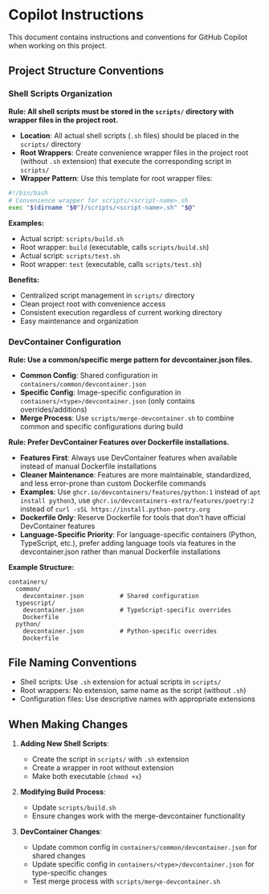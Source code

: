 # Copilot Instructions

This document contains instructions and conventions for GitHub Copilot when working on this project.

## Project Structure Conventions

### Shell Scripts Organization

**Rule: All shell scripts must be stored in the `scripts/` directory with wrapper files in the project root.**

- **Location**: All actual shell scripts (`.sh` files) should be placed in the `scripts/` directory
- **Root Wrappers**: Create convenience wrapper files in the project root (without `.sh` extension) that execute the corresponding script in `scripts/`
- **Wrapper Pattern**: Use this template for root wrapper files:

```bash
#!/bin/bash
# Convenience wrapper for scripts/<script-name>.sh
exec "$(dirname "$0")/scripts/<script-name>.sh" "$@"
```

**Examples:**
- Actual script: `scripts/build.sh`
- Root wrapper: `build` (executable, calls `scripts/build.sh`)
- Actual script: `scripts/test.sh` 
- Root wrapper: `test` (executable, calls `scripts/test.sh`)

**Benefits:**
- Centralized script management in `scripts/` directory
- Clean project root with convenience access
- Consistent execution regardless of current working directory
- Easy maintenance and organization

### DevContainer Configuration

**Rule: Use a common/specific merge pattern for devcontainer.json files.**

- **Common Config**: Shared configuration in `containers/common/devcontainer.json`
- **Specific Config**: Image-specific configuration in `containers/<type>/devcontainer.json` (only contains overrides/additions)
- **Merge Process**: Use `scripts/merge-devcontainer.sh` to combine common and specific configurations during build

**Rule: Prefer DevContainer Features over Dockerfile installations.**

- **Features First**: Always use DevContainer features when available instead of manual Dockerfile installations
- **Cleaner Maintenance**: Features are more maintainable, standardized, and less error-prone than custom Dockerfile commands
- **Examples**: Use `ghcr.io/devcontainers/features/python:1` instead of `apt install python3`, use `ghcr.io/devcontainers-extra/features/poetry:2` instead of `curl -sSL https://install.python-poetry.org`
- **Dockerfile Only**: Reserve Dockerfile for tools that don't have official DevContainer features
- **Language-Specific Priority**: For language-specific containers (Python, TypeScript, etc.), prefer adding language tools via features in the devcontainer.json rather than manual Dockerfile installations

**Example Structure:**
```
containers/
  common/
    devcontainer.json          # Shared configuration
  typescript/
    devcontainer.json          # TypeScript-specific overrides
    Dockerfile
  python/
    devcontainer.json          # Python-specific overrides  
    Dockerfile
```

## File Naming Conventions

- Shell scripts: Use `.sh` extension for actual scripts in `scripts/`
- Root wrappers: No extension, same name as the script (without `.sh`)
- Configuration files: Use descriptive names with appropriate extensions

## When Making Changes

1. **Adding New Shell Scripts**: 
   - Create the script in `scripts/` with `.sh` extension
   - Create a wrapper in root without extension
   - Make both executable (`chmod +x`)

2. **Modifying Build Process**:
   - Update `scripts/build.sh` 
   - Ensure changes work with the merge-devcontainer functionality

3. **DevContainer Changes**:
   - Update common config in `containers/common/devcontainer.json` for shared changes
   - Update specific config in `containers/<type>/devcontainer.json` for type-specific changes
   - Test merge process with `scripts/merge-devcontainer.sh`
